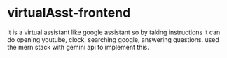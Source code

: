 # virtualAsst-frontend
it is a virtual assistant like google assistant so by taking instructions it can do opening youtube, clock, searching google, answering questions. used the mern stack with gemini api to implement this.

